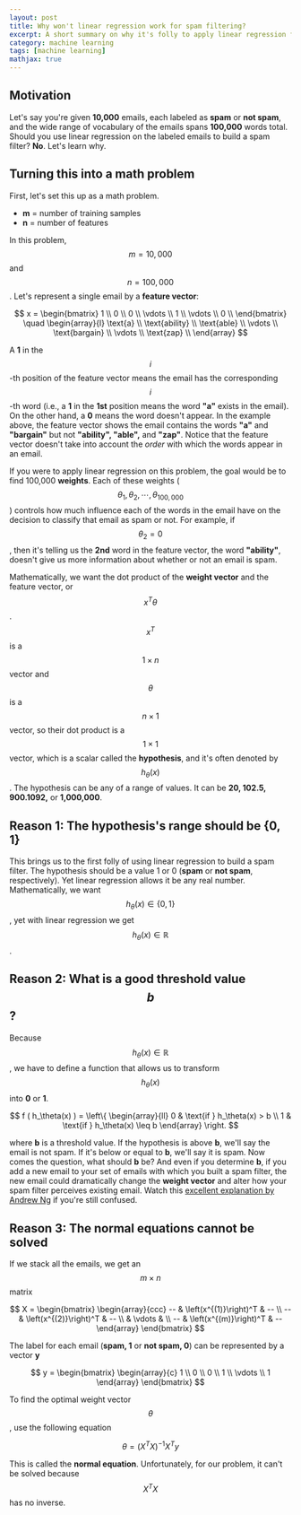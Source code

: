 ```yaml
---
layout: post
title: Why won't linear regression work for spam filtering?
excerpt: A short summary on why it's folly to apply linear regression for the problem of spam filtering.
category: machine learning
tags: [machine learning]
mathjax: true
---
```


## Motivation
Let's say you're given **10,000** emails, each labeled as **spam** or **not spam**, and the wide range of vocabulary of the emails spans **100,000** words total. Should you use linear regression on the labeled emails to build a spam filter? **No**. Let's learn why.

## Turning this into a math problem
First, let's set this up as a math problem.

- **m** = number of training samples
- **n** = number of features

In this problem, $$m = 10,000$$ and $$n=100,000$$. Let's represent a single email by a **feature vector**:

$$
x =
\begin{bmatrix}
1 \\
0 \\
0 \\
\vdots \\
1 \\
\vdots \\
0 \\
\end{bmatrix}
\quad
\begin{array}{l}
\text{a} \\
\text{ability} \\
\text{able} \\
\vdots \\
\text{bargain} \\
\vdots \\
\text{zap} \\
\end{array}
$$

A **1** in the $$i$$-th position of the feature vector means the email has the corresponding $$i$$-th word (i.e., a **1** in the **1st** position means the word **"a"** exists in the email). On the other hand, a **0** means the word doesn't appear. In the example above, the feature vector shows the email contains the words **"a"** and **"bargain"** but not **"ability", "able",** and **"zap"**. Notice that the feature vector doesn't take into account the _order_ with which the words appear in an email.

If you were to apply linear regression on this problem, the goal would be to find 100,000 **weights**. Each of these weights ($$\theta_1, \theta_2, \cdots, \theta_{100,000}$$) controls how much influence each of the words in the email have on the decision to classify that email as spam or not. For example, if $$\theta_2 = 0$$, then it's telling us the **2nd** word in the feature vector, the word **"ability"**, doesn't give us more information about whether or not an email is spam.

Mathematically, we want the dot product of the **weight vector** and the feature vector, or $$x^T \theta$$. $$x^T$$ is a $$1 \times n$$ vector and $$\theta$$ is a $$n \times 1$$ vector, so their dot product is a $$1 \times 1$$ vector, which is a scalar called the **hypothesis**, and it's often denoted by $$h_\theta(x)$$. The hypothesis can be any of a range of values. It can be **20, 102.5, 900.1092,** or **1,000,000**.

## Reason 1: The hypothesis's range should be {0, 1}
This brings us to the first folly of using linear regression to build a spam filter. The hypothesis should be a value 1 or 0 (**spam** or **not spam**, respectively). Yet linear regression allows it be any real number. Mathematically, we want $$h_\theta(x) \in \{0, 1\}$$, yet with linear regression we get $$h_\theta(x) \in \mathbb{R}$$.

## Reason 2: What is a good threshold value $$b$$?
Because $$h_\theta(x) \in \mathbb{R}$$, we have to define a function that allows us to transform $$h_\theta(x)$$ into **0** or **1**.

$$
f ( h_\theta(x) ) =
\left\{
    \begin{array}{ll}
    0 & \text{if } h_\theta(x) > b \\
    1 & \text{if } h_\theta(x) \leq b
    \end{array}
\right.
$$

where **b** is a threshold value. If the hypothesis is above **b**, we'll say the email is not spam. If it's below or equal to **b**, we'll say it is spam. Now comes the question, what should **b** be? And even if you determine **b**, if you add a new email to your set of emails with which you built a spam filter, the new email could dramatically change the **weight vector** and alter how your spam filter perceives existing email. Watch this [excellent explanation by Andrew Ng](https://www.youtube.com/watch?v=HZ4cvaztQEs#t=49m53s) if you're still confused.

## Reason 3: The normal equations cannot be solved
If we stack all the emails, we get an $$m \times n$$ matrix

$$
X =
\begin{bmatrix}
    \begin{array}{ccc}
    -- & \left(x^{(1)}\right)^T & -- \\
    -- & \left(x^{(2)}\right)^T & -- \\
    & \vdots & \\
    -- & \left(x^{(m)}\right)^T & --
    \end{array}
\end{bmatrix}
$$

The label for each email (**spam, 1** or **not spam, 0**) can be represented by a vector **y**

$$
y =
\begin{bmatrix}
    \begin{array}{c}
    1 \\
    0 \\
    0 \\
    1 \\
    \vdots \\
    1
    \end{array}
\end{bmatrix}
$$

To find the optimal weight vector $$\theta$$, use the following equation

$$
\theta = \left( X^TX \right)^{-1} X^T y
$$

This is called the **normal equation**. Unfortunately, for our problem, it can't be solved because $$X^TX$$ has no inverse.